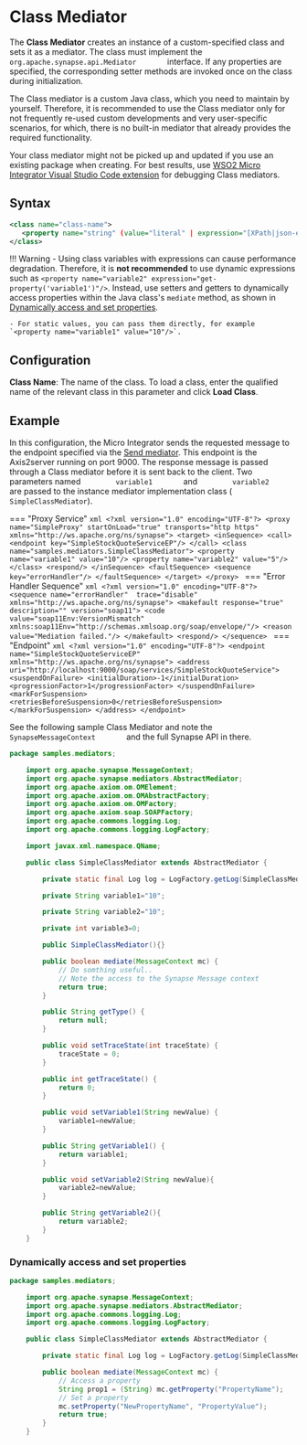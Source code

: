 # Class Mediator

The **Class Mediator** creates an instance of a custom-specified class
and sets it as a mediator. The class must implement the
`         org.apache.synapse.api.Mediator        ` interface. If any
properties are specified, the corresponding setter methods are invoked
once on the class during initialization.

The Class mediator is a custom Java class, which you need to maintain by
yourself. Therefore, it is recommended to use the Class mediator only
for not frequently re-used custom developments and very user-specific
scenarios, for which, there is no built-in mediator that already
provides the required functionality.

Your class mediator might not be picked up and updated if you use an existing package when creating. For best results, use [WSO2 Micro Integrator Visual Studio Code extension]({{base_path}}/develop/mi-for-vscode/mi-for-vscode-overview/) for debugging Class mediators.

## Syntax

```xml
<class name="class-name">
   <property name="string" (value="literal" | expression="[XPath|json-eval(JSON Path)]")/>*
</class>
```

!!! Warning
    - Using class variables with expressions can cause performance degradation. Therefore, it is **not recommended** to use dynamic expressions such as `<property name="variable2" expression="get-property('variable1')"/>`. Instead, use setters and getters to dynamically access properties within the Java class's `mediate` method, as shown in [Dynamically access and set properties](#dynamically-access-and-set-properties).

    - For static values, you can pass them directly, for example `<property name="variable1" value="10"/>`.

## Configuration

**Class Name**: The name of the class. To load a class, enter the qualified name of the relevant class in this parameter and click **Load Class**.

## Example

In this configuration, the Micro Integrator sends the requested message to the endpoint specified via the [Send mediator]({{base_path}}/reference/mediators/send-mediator). This endpoint is the Axis2server running on port 9000. The response message is passed through a Class mediator before it is sent back to the client. Two parameters named `         variable1        ` and `         variable2        ` are passed to the instance mediator implementation class ( `SimpleClassMediator`).

=== "Proxy Service"
    ```xml
    <?xml version="1.0" encoding="UTF-8"?>
    <proxy name="SimpleProxy" startOnLoad="true" transports="http https" xmlns="http://ws.apache.org/ns/synapse">
        <target>
            <inSequence>
                <call>
                    <endpoint key="SimpleStockQuoteServiceEP"/>
                </call>
                <class name="samples.mediators.SimpleClassMediator">
                    <property name="variable1" value="10"/>
                    <property name="variable2" value="5"/>
                </class>
                <respond/>
            </inSequence>
            <faultSequence>
                <sequence key="errorHandler"/>
            </faultSequence>
        </target>
    </proxy>
    ```
=== "Error Handler Sequence"
    ```xml
    <?xml version="1.0" encoding="UTF-8"?>
    <sequence name="errorHandler"  trace="disable"  xmlns="http://ws.apache.org/ns/synapse">
        <makefault response="true" description="" version="soap11">
            <code value="soap11Env:VersionMismatch" xmlns:soap11Env="http://schemas.xmlsoap.org/soap/envelope/"/>
            <reason value="Mediation failed."/>
        </makefault>
        <respond/>
    </sequence>
    ```
=== "Endpoint"
    ```xml
    <?xml version="1.0" encoding="UTF-8"?>
    <endpoint name="SimpleStockQuoteServiceEP" xmlns="http://ws.apache.org/ns/synapse">
        <address     uri="http://localhost:9000/soap/services/SimpleStockQuoteService">
            <suspendOnFailure>
                <initialDuration>-1</initialDuration>
                <progressionFactor>1</progressionFactor>
            </suspendOnFailure>
            <markForSuspension>
                <retriesBeforeSuspension>0</retriesBeforeSuspension>
            </markForSuspension>
        </address>
    </endpoint>
    ```

See the following sample Class Mediator and note the `         SynapseMessageContext        ` and the full Synapse API in there.

```java
package samples.mediators;

    import org.apache.synapse.MessageContext;
    import org.apache.synapse.mediators.AbstractMediator;
    import org.apache.axiom.om.OMElement;
    import org.apache.axiom.om.OMAbstractFactory;
    import org.apache.axiom.om.OMFactory;
    import org.apache.axiom.soap.SOAPFactory;
    import org.apache.commons.logging.Log;
    import org.apache.commons.logging.LogFactory;

    import javax.xml.namespace.QName;

    public class SimpleClassMediator extends AbstractMediator {

        private static final Log log = LogFactory.getLog(SimpleClassMediator.class);

        private String variable1="10";

        private String variable2="10";

        private int variable3=0;

        public SimpleClassMediator(){}

        public boolean mediate(MessageContext mc) {
            // Do somthing useful..
            // Note the access to the Synapse Message context
            return true;
        }

        public String getType() {
            return null;
        }

        public void setTraceState(int traceState) {
            traceState = 0;
        }

        public int getTraceState() {
            return 0;
        }

        public void setVariable1(String newValue) {
            variable1=newValue;
        }

        public String getVariable1() {
            return variable1;
        }

        public void setVariable2(String newValue){
            variable2=newValue;
        }

        public String getVariable2(){
            return variable2;
        }
    }
```

### Dynamically access and set properties

```java
package samples.mediators;

    import org.apache.synapse.MessageContext;
    import org.apache.synapse.mediators.AbstractMediator;
    import org.apache.commons.logging.Log;
    import org.apache.commons.logging.LogFactory;

    public class SimpleClassMediator extends AbstractMediator {

        private static final Log log = LogFactory.getLog(SimpleClassMediator.class);

        public boolean mediate(MessageContext mc) {
            // Access a property
            String prop1 = (String) mc.getProperty("PropertyName");
            // Set a property
            mc.setProperty("NewPropertyName", "PropertyValue");
            return true;
        }
    }
```